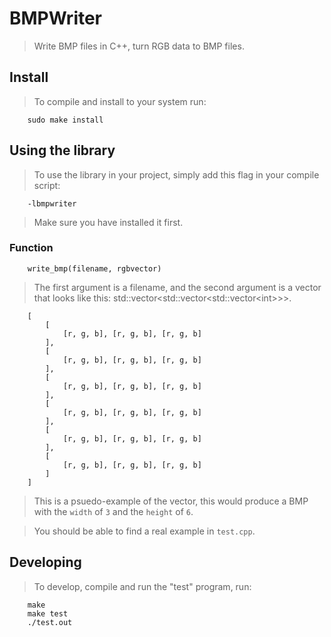 # BMPWriter
> Write BMP files in C++, turn RGB data to BMP files.


## Install
> To compile and install to your system run:

        sudo make install

## Using the library
> To use the library in your project, simply add this flag in your compile
> script:

        -lbmpwriter

> Make sure you have installed it first.

### Function

        write_bmp(filename, rgbvector)

> The first argument is a filename, and the second argument is a vector
> that looks like this: std::vector\<std::vector\<std::vector\<int\>\>\>.

        [
            [
                [r, g, b], [r, g, b], [r, g, b]
            ],
            [
                [r, g, b], [r, g, b], [r, g, b]
            ],
            [
                [r, g, b], [r, g, b], [r, g, b]
            ],
            [
                [r, g, b], [r, g, b], [r, g, b]
            ],
            [
                [r, g, b], [r, g, b], [r, g, b]
            ],
            [
                [r, g, b], [r, g, b], [r, g, b]
            ]
        ]

> This is a psuedo-example of the vector, this would produce a BMP with the
> `width` of `3` and the `height` of `6`.

> You should be able to find a real example in `test.cpp`.

## Developing
> To develop, compile and run the "test" program, run:

        make
        make test
        ./test.out
